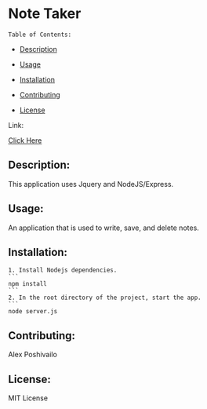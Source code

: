 
  # Note Taker

    Table of Contents:
  
  - [Description](#description)
  
  - [Usage](#usage)
  
  - [Installation](#installation)
    
  - [Contributing](#contributing)
  
  - [License](#license)
  
Link:
   
[Click Here](https://awesome-note-taker.herokuapp.com/)
  
## Description:
  
  This application uses Jquery and NodeJS/Express.
  
## Usage:
    
  An application that is used to write, save, and delete notes.
  
## Installation:

    1. Install Nodejs dependencies.
    ```
    npm install
    ```
    2. In the root directory of the project, start the app.
    ```
    node server.js
  
## Contributing:
  
  Alex Poshivailo
  

## License:

  MIT License
  
